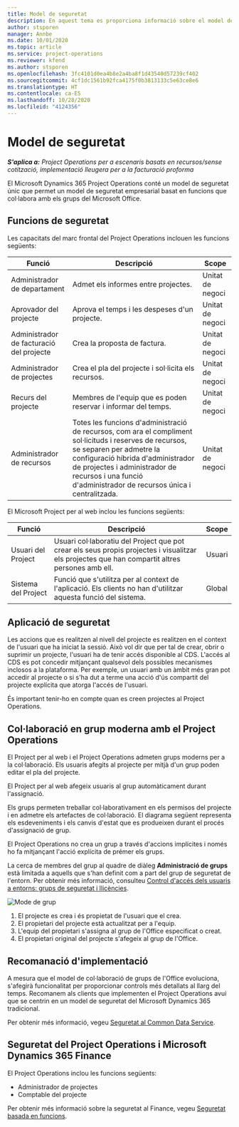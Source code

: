 ```yaml
---
title: Model de seguretat
description: En aquest tema es proporciona informació sobre el model de seguretat al Dynamics 365 Project Operations.
author: stsporen
manager: Annbe
ms.date: 10/01/2020
ms.topic: article
ms.service: project-operations
ms.reviewer: kfend
ms.author: stsporen
ms.openlocfilehash: 3fc4101d0ea4b8e2a4ba8f1d43540d57239cf402
ms.sourcegitcommit: 4cf1dc1561b92fca4175f0b3813133c5e63ce8e6
ms.translationtype: HT
ms.contentlocale: ca-ES
ms.lasthandoff: 10/28/2020
ms.locfileid: "4124356"
---
```

# <a name="security-model"></a>Model de seguretat

_**S'aplica a:** Project Operations per a escenaris basats en recursos/sense cotització, implementació lleugera per a la facturació proforma_

El Microsoft Dynamics 365 Project Operations conté un model de seguretat únic que permet un model de seguretat empresarial basat en funcions que col·labora amb els grups del Microsoft Office. 


## <a name="security-roles"></a>Funcions de seguretat
Les capacitats del marc frontal del Project Operations inclouen les funcions següents:

| Funció                          | Descripció                                                                                                                                                                 | Scope |
|-------------------------------|-----------------------------------------------------------------------------------------------------------------------------------------------------------------------------|------|
| Administrador de departament              | Admet els informes entre projectes.                                                                                                            | Unitat de negoci              |
| Aprovador del projecte              | Aprova el temps i les despeses d'un projecte.                                                                                                                              | Unitat de negoci |
| Administrador de facturació del projecte | Crea la proposta de factura.                                                                                                                                                 | Unitat de negoci |
| Administrador de projectes               | Crea el pla del projecte i sol·licita els recursos.                                                                                                                              | Unitat de negoci |
| Recurs del projecte              | Membres de l'equip que es poden reservar i informar del temps.                                                                                                          | Unitat de negoci|
| Administrador de recursos              | Totes les funcions d'administració de recursos, com ara el compliment sol·licituds i reserves de recursos, se separen per admetre la configuració híbrida d'administrador de projectes i administrador de recursos i una funció d'administrador de recursos única i centralitzada. | Unitat de negoci |


El Microsoft Project per al web inclou les funcions següents:

| Funció           | Descripció                                                                                                        | Scope  |
|----------------|--------------------------------------------------------------------------------------------------------------------|--------|
| Usuari del Project   | Usuari col·laboratiu del Project que pot crear els seus propis projectes i visualitzar els projectes que han compartit altres persones amb ell. | Usuari   |
| Sistema del Project | Funció que s'utilitza per al context de l'aplicació. Els clients no han d'utilitzar aquesta funció del sistema.                                    | Global |

## <a name="security-enforcement"></a>Aplicació de seguretat
Les accions que es realitzen al nivell del projecte es realitzen en el context de l'usuari que ha iniciat la sessió. Això vol dir que per tal de crear, obrir o suprimir un projecte, l'usuari ha de tenir accés disponible al CDS. L'accés al CDS es pot concedir mitjançant qualsevol dels possibles mecanismes inclosos a la plataforma. Per exemple, un usuari amb un àmbit més gran pot accedir al projecte o si s'ha dut a terme una acció d'ús compartit del projecte explícita que atorga l'accés de l'usuari.

És important tenir-ho en compte quan es creen projectes al Project Operations.

## <a name="modern-group-collaboration-with-project-operations"></a>Col·laboració en grup moderna amb el Project Operations
El Project per al web i el Project Operations admeten grups moderns per a la col·laboració. Els usuaris afegits al projecte per mitjà d'un grup poden editar el pla del projecte.

El Project per al web afegeix usuaris al grup automàticament durant l'assignació.

Els grups permeten treballar col·laborativament en els permisos del projecte i en admetre els artefactes de col·laboració. El diagrama següent representa els esdeveniments i els canvis d'estat que es produeixen durant el procés d'assignació de grup.

El Project Operations no crea un grup a través d'accions implícites i només ho fa mitjançant l'acció explícita de prémer els grups.

La cerca de membres del grup al quadre de diàleg **Administració de grups** està limitada a aquells que s'han definit com a part del grup de seguretat de l'entorn. Per obtenir més informació, consulteu [Control d'accés dels usuaris a entorns: grups de seguretat i llicències](https://docs.microsoft.com/power-platform/admin/control-user-access).

![Mode de grup](./media/groupsmode.png)

1. El projecte es crea i és propietat de l'usuari que el crea.
2. El propietari del projecte està actualitzat per a l'equip.
3. L'equip del propietari s'assigna al grup de l'Office especificat o creat.
4. El propietari original del projecte s'afegeix al grup de l'Office.

## <a name="deployment-recommendation"></a>Recomanació d'implementació
A mesura que el model de col·laboració de grups de l'Office evoluciona, s'afegirà funcionalitat per proporcionar controls més detallats al llarg del temps. Recomanem als clients que implementen el Project Operations avui que se centrin en un model de seguretat del Microsoft Dynamics 365 tradicional.

Per obtenir més informació, vegeu [Seguretat al Common Data Service](https://docs.microsoft.com/power-platform/admin/wp-security).

## <a name="project-operations-and-microsoft-dynamics-365-finance-security"></a>Seguretat del Project Operations i Microsoft Dynamics 365 Finance
El Project Operations inclou les funcions següents:

- Administrador de projectes
- Comptable del projecte

Per obtenir més informació sobre la seguretat al Finance, vegeu [Seguretat basada en funcions](https://docs.microsoft.com/dynamics365/fin-ops-core/dev-itpro/sysadmin/role-based-security).



